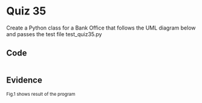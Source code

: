 # Quiz 35

Create a Python class for a Bank Office that follows the UML diagram below and passes the test file test_quiz35.py

## Code

```py

```

## Evidence

<sub>Fig.1 shows result of the program
